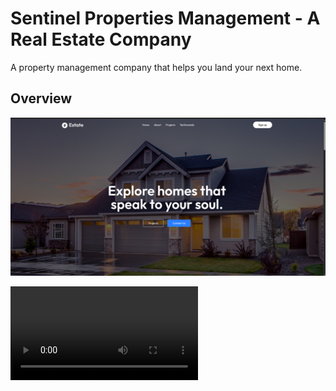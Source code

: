 # Sentinel Properties Management - A Real Estate Company

A property management company that helps you land your next home.

## Overview

![Landing Page](/src/assets/real-estate-home.png)

![Demo of the website](/src/assets/home-about.webm)
